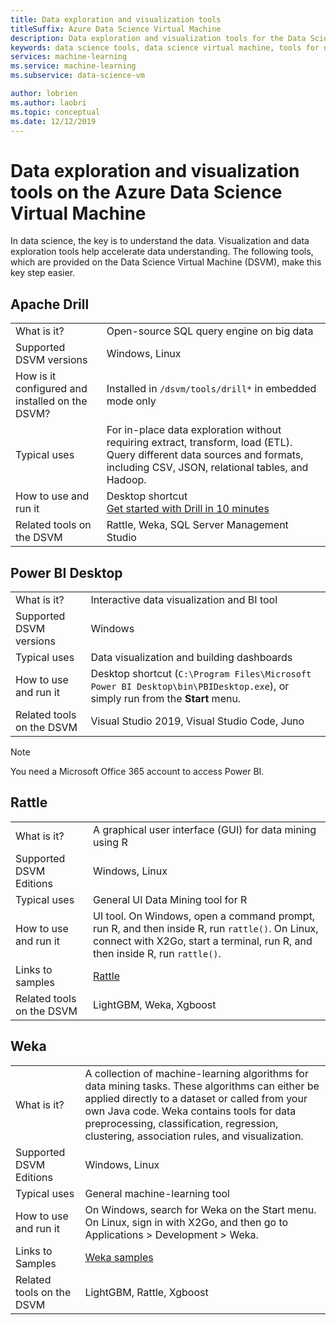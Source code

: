 ```yaml
---
title: Data exploration and visualization tools
titleSuffix: Azure Data Science Virtual Machine 
description: Data exploration and visualization tools for the Data Science Virtual Machine.
keywords: data science tools, data science virtual machine, tools for data science, linux data science
services: machine-learning
ms.service: machine-learning
ms.subservice: data-science-vm

author: lobrien
ms.author: laobri
ms.topic: conceptual
ms.date: 12/12/2019
---
```


# Data exploration and visualization tools on the Azure Data Science Virtual Machine

In data science, the key is to understand the data. Visualization and data exploration tools help accelerate data understanding. The following tools, which are provided on the Data Science Virtual Machine (DSVM), make this key step easier.

## Apache Drill
|    |           |
| ------------- | ------------- |
| What is it?   | Open-source SQL query engine on big data    |
| Supported DSVM versions      | Windows, Linux  |
| How is it configured and installed on the DSVM?      |  Installed in `/dsvm/tools/drill*` in embedded mode only   |
| Typical uses      |  For in-place data exploration without requiring extract, transform, load (ETL). Query different data sources and formats, including CSV, JSON, relational tables, and Hadoop.     |
| How to use and run it      | Desktop shortcut  <br/> [Get started with Drill in 10 minutes](https://drill.apache.org/docs/drill-in-10-minutes/)  |
| Related tools on the DSVM      |   Rattle, Weka, SQL Server Management Studio      |

## Power BI Desktop 
|    |           |
| ------------- | ------------- |
| What is it?   | Interactive data visualization and BI tool    |
| Supported DSVM versions      | Windows  |
| Typical uses      |  Data visualization and building dashboards   |
| How to use and run it      | Desktop shortcut (`C:\Program Files\Microsoft Power BI Desktop\bin\PBIDesktop.exe`), or simply run from the **Start** menu.      |
| Related tools on the DSVM      |   Visual Studio 2019, Visual Studio Code, Juno      |

> [!NOTE]
> You need a Microsoft Office 365 account to access Power BI.


## Rattle
|    |           |
| ------------- | ------------- |
| What is it?   |   A graphical user interface (GUI) for data mining using R   |
| Supported DSVM Editions     | Windows, Linux     |
| Typical uses      | General UI Data Mining tool for R    |
| How to use and run it      | UI tool. On Windows, open a command prompt, run R, and then inside R, run `rattle()`. On Linux, connect with X2Go, start a terminal, run R, and then inside R, run `rattle()`. |
| Links to samples      | [Rattle](https://togaware.com/onepager/) |
| Related tools on the DSVM      |LightGBM, Weka, Xgboost   |


## Weka
|    |           |
| ------------- | ------------- |
| What is it?   |  A collection of machine-learning algorithms for data mining tasks. These algorithms can either be applied directly to a dataset or called from your own Java code. Weka contains tools for data preprocessing, classification, regression, clustering, association rules, and visualization. |
| Supported DSVM Editions     | Windows, Linux     |
| Typical uses      | General machine-learning tool     |
| How to use and run it      | On Windows, search for Weka on the Start menu. On Linux, sign in with X2Go, and then go to Applications > Development > Weka. |
| Links to Samples      | [Weka samples](https://www.cs.waikato.ac.nz/ml/weka/documentation.html) |
| Related tools on the DSVM      |LightGBM, Rattle, Xgboost   |




